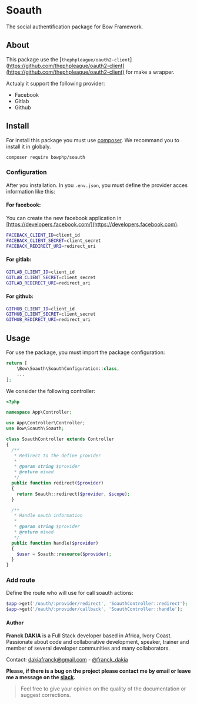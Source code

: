 # Soauth

The social authentification package for Bow Framework.

## About

This package use the [`thephpleague/oauth2-client`](https://github.com/thephpleague/oauth2-client](https://github.com/thephpleague/oauth2-client) for make a wrapper.

Actualy it support the following provider:

- Facebook
- Gitlab
- Github

## Install

For install this package you must use [composer](https://getcomposer.org). We recommand you to install it in globaly.

```bash
composer require bowphp/soauth
```

### Configuration

After you installation. In you `.env.json`, you must define the provider acces information like this:

#### For facebook:

You can create the new facebook application in [https://developers.facebook.com/](https://developers.facebook.com).

```bash
FACEBACK_CLIENT_ID=client_id
FACEBACK_CLIENT_SECRET=client_secret
FACEBACK_REDIRECT_URI=redirect_uri
```

#### For gitlab:

```bash
GITLAB_CLIENT_ID=client_id
GITLAB_CLIENT_SECRET=client_secret
GITLAB_REDIRECT_URI=redirect_uri
```

#### For github:

```bash
GITHUB_CLIENT_ID=client_id
GITHUB_CLIENT_SECRET=client_secret
GITHUB_REDIRECT_URI=redirect_uri
```

## Usage

For use the package, you must import the package configuration:

```php
return [
    \Bow\Soauth\SoauthConfiguration::class,
    ...
];
```

We consider the following controller:

```php
<?php

namespace App\Controller;

use App\Controller\Controller;
use Bow\Soauth\Soauth;

class SoauthController extends Controller
{
  /**
   * Redirect to the define provider
   * 
   * @param string $provider
   * @return mixed
   */
  public function redirect($provider)
  {
    return Soauth::redirect($provider, $scope);
  }

  /**
   * Handle oauth information
   * 
   * @param string $provider
   * @return mixed
   */
  public function handle($provider)
  {
    $user = Soauth::resource($provider);
  }
}
```

### Add route

Define the route who will use for call soauth actions:

```php
$app->get('/oauth/:provider/redirect', 'SoauthController::redirect');
$app->get('/oauth/:provider/callback', 'SoauthController::handle');
```

#### Author

**Franck DAKIA** is a Full Stack developer based in Africa, Ivory Coast. Passionate about code and collaborative development, speaker, trainer and member of several developer communities and many collaborators.

Contact: [dakiafranck@gmail.com](mailto:dakiafranck@gmail.com) - [@franck_dakia](https://twitter.com/franck_dakia)

**Please, if there is a bug on the project please contact me by email or leave me a message on the [slack](https://bowphp.slack.com).**

> Feel free to give your opinion on the quality of the documentation or suggest corrections.

